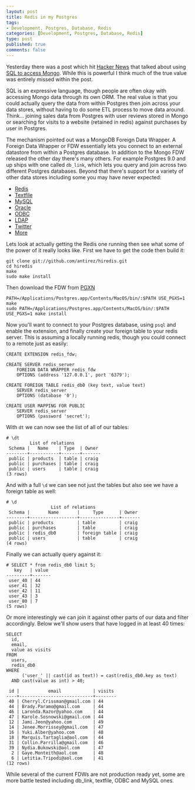 ```yaml
--- 
layout: post
title: Redis in my Postgres
tags: 
- Development, Postgres, Database, Redis
categories: [Development, Postgres, Database, Redis]
type: post
published: true
comments: false
---
```


Yesterday there was a post which hit [Hacker News](http://news.ycombinator.com/item?id=4664178) that talked about using [SQL to access Mongo](http://www.citusdata.com/blog/51-run-sql-on-mongodb). While this is powerful I think much of the true value was entirely missed within the post.

SQL is an expressive language, though people are often okay with accessing Mongo data through its own ORM. The real value is that you could actually query the data from within Postgres then join across your data stores, without having to do some ETL process to move data around.  Think... joining sales data from Postgres with user reviews stored in Mongo or searching for visits to a website (retained in redis) against purchases by user in Postgres.

The mechanism pointed out was a MongoDB Foreign Data Wrapper. A Foreign Data Wrapper or FDW essentially lets you connect to an external datastore from within a Postgres database. In addition to the Mongo FDW released the other day there's  many others. For example Postgres 9.0 and up ships with one called `db_link`, which lets you query and join across two different Postgres databases. Beyond that there's support for a variety of other data stores including some you may have never expected:

* [Redis](http://pgxn.org/dist/redis_fdw/)
* [Textfile](http://pgxn.org/dist/file_textarray_fdw/)
* [MySQL](http://pgxn.org/dist/mysql_fdw/)
* [Oracle](http://pgxn.org/dist/oracle_fdw/)
* [ODBC](http://pgxn.org/dist/odbc_fdw/)
* [LDAP](http://pgxn.org/dist/ldap_fdw/)
* [Twitter](http://pgxn.org/dist/twitter_fdw/)
* [More](http://pgxn.org/tag/fdw/)


Lets look at actually getting the Redis one running then see what some of the power of it really looks like. First we have to get the code then build it:

<!--more-->

    git clone git://github.com/antirez/hiredis.git
    cd hiredis
    make 
    sudo make install

Then download the FDW from [PGXN](http://pgxn.org/dist/redis_fdw/)

    PATH=/Applications/Postgres.app/Contents/MacOS/bin/:$PATH USE_PGXS=1 make
    sudo PATH=/Applications/Postgres.app/Contents/MacOS/bin/:$PATH USE_PGXS=1 make install

Now you'll want to connect to your Postgres database, using `psql` and enable the extension, and finally create your foreign table to your redis server. This is assuming a locally running redis, though you could connect to a remote just as easily:
    
    CREATE EXTENSION redis_fdw;

    CREATE SERVER redis_server 
		FOREIGN DATA WRAPPER redis_fdw 
		OPTIONS (address '127.0.0.1', port '6379');

	CREATE FOREIGN TABLE redis_db0 (key text, value text) 
		SERVER redis_server
		OPTIONS (database '0');

	CREATE USER MAPPING FOR PUBLIC
		SERVER redis_server
		OPTIONS (password 'secret');
		
With `dt` we can now see the list of all of our tables:

    # \dt
	         List of relations
	 Schema |   Name    | Type  | Owner 
	--------+-----------+-------+-------
	 public | products  | table | craig
	 public | purchases | table | craig
	 public | users     | table | craig
	(3 rows)
	
And with a full `\d` we can see not just the tables but also see we have a foreign table as well:

    # \d
	                 List of relations
	 Schema |       Name       |     Type      | Owner 
	--------+------------------+---------------+-------
	 public | products         | table         | craig
	 public | purchases        | table         | craig
	 public | redis_db0        | foreign table | craig
	 public | users            | table         | craig
	(4 rows)

Finally we can actually query against it:

    # SELECT * from redis_db0 limit 5;   
       key   | value 
    ---------+-------
     user_40 | 44
     user_41 | 32
     user_42 | 11
     user_43 | 3
     user_80 | 7
    (5 rows)

Or more interestingly we can join it against other parts of our data and filter accordingly. Below we'll show users that have logged in at least 40 times:

    SELECT 
	  id, 
	  email, 
	  value as visits 
	FROM 
	  users, 
	  redis_db0 
	WHERE 
	      ('user_' || cast(id as text)) = cast(redis_db0.key as text) 
	  AND cast(value as int) > 40;

	 id |           email            | visits 
	----+----------------------------+--------
	 40 | Cherryl.Crissman@gmail.com | 44
	 44 | Brady.Paramo@gmail.com     | 44
	 46 | Laronda.Razor@yahoo.com    | 44
	 47 | Karole.Sosnowski@gmail.com | 44
	 12 | Jami.Jeon@yahoo.com        | 49
	 14 | Jenee.Morrissey@gmail.com  | 47
	 16 | Yuki.Alber@yahoo.com       | 48
	 18 | Marquis.Tartaglia@aol.com  | 44
	 31 | Collin.Parrilla@gmail.com  | 46
	 39 | Nydia.Bukowski@aol.com     | 47
	  2 | Gaye.Monteith@aol.com      | 48
	  6 | Letitia.Tripodi@aol.com    | 41
	(12 rows)
	
While several of the current FDWs are not production ready yet, some are more battle tested including db_link, textfile, ODBC and MySQL ones.
